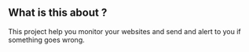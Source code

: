 ## What is this about ?

This project help you monitor your websites and send and alert to you if something goes wrong.